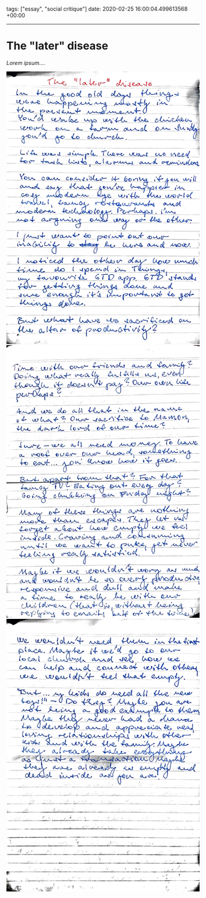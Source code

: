 tags: ["essay", "social critique"]
date: 2020-02-25 16:00:04.499613568 +00:00

---

# The "later" disease

_Lorem ipsum...._

![Page 1](page-1.jpg)
![Page 2](page-2.jpg)
![Page 3](page-3.jpg)
